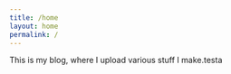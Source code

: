 ```yaml
---
title: /home
layout: home
permalink: /
---
```


This is my blog, where I upload various stuff I make.testa
